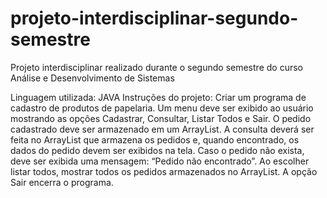 # projeto-interdisciplinar-segundo-semestre
Projeto interdisciplinar realizado durante o segundo semestre do curso Análise e Desenvolvimento de Sistemas

Linguagem utilizada: JAVA
Instruções do projeto: Criar um programa de cadastro de produtos de papelaria. Um menu deve ser exibido ao usuário mostrando as opções Cadastrar, Consultar, Listar Todos e Sair. O pedido cadastrado deve ser armazenado em um ArrayList.
A consulta deverá ser feita no ArrayList que armazena os pedidos e, quando encontrado, os dados do pedido devem ser exibidos na tela. Caso o pedido não exista, deve ser exibida uma mensagem: “Pedido não encontrado”. Ao escolher listar todos, mostrar todos os pedidos armazenados no ArrayList. A opção Sair encerra o programa.

